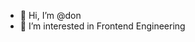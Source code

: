 - 👋 Hi, I’m @don
- 👀 I’m interested in Frontend Engineering



<!---
donMutua/donMutua is a ✨ special ✨ repository because its `README.md` (this file) appears on your GitHub profile.
You can click the Preview link to take a look at your changes.
--->
